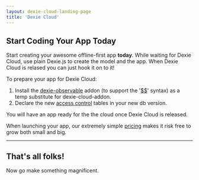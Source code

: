 ```yaml
---
layout: dexie-cloud-landing-page
title: 'Dexie Cloud'
---
```

## Start Coding Your App Today

Start creating your awesome offline-first app **today**. While waiting for Dexie Cloud, use plain Dexie.js to create the model and the app. When Dexie Cloud is relased you can just hook it on to it!

To prepare your app for Dexie Cloud:

1. Install the [dexie-observable](/docs/Observable/Dexie.Observable) addon (to support the '[$$](http://localhost:4000/docs/Observable/Dexie.Observable#uuid-key-generator)' syntax) as a temp substitute for dexie-cloud-addon.
2. Declare the new [access control](docs/access-control) tables in your new db version.

You will have an app ready for the the cloud once Dexie Cloud is released.

When launching your app, our extremely simple [pricing](/cloud/pricing) makes it risk free to grow both small and big.

<hr/>

## That's all folks! 
Now go make something magnificent.

<br/>
